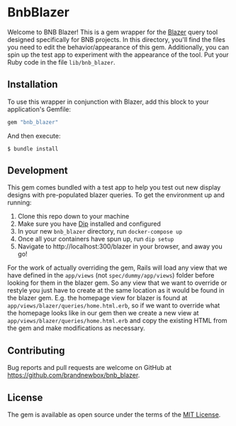 # BnbBlazer

Welcome to BNB Blazer! This is a gem wrapper for the [Blazer](https://github.com/ankane/blazer) query tool designed specifically for BNB projects. In this directory, you'll find the files you need to edit the behavior/appearance of this gem. Additionally, you can spin up the test app to experiment with the appearance of the tool. Put your Ruby code in the file `lib/bnb_blazer`.

## Installation

To use this wrapper in conjunction with Blazer, add this block to your application's Gemfile:

```ruby
gem "bnb_blazer"
```

And then execute:

    $ bundle install

## Development

This gem comes bundled with a test app to help you test out new display designs with pre-populated blazer queries. To get the environment up and running: 

1. Clone this repo down to your machine
2. Make sure you have [Dip](https://github.com/brandnewbox/bnb-dip-defaults) installed and configured
3. In your new `bnb_blazer` directory, run `docker-compose up`
4. Once all your containers have spun up, run `dip setup`
5. Navigate to http://localhost:300/blazer in your browser, and away you go!

For the work of actually overriding the gem, Rails will load any view that we have defined in the `app/views` (not `spec/dummy/app/views`) folder before looking for them in the blazer gem. So any view that we want to override or restyle you just have to create at the same location as it would be found in the blazer gem. E.g. the homepage view for blazer is found at `app/views/blazer/queries/home.html.erb`, so if we want to override what the homepage looks like in our gem then we create a new view at `app/views/blazer/queries/home.html.erb` and copy the existing HTML from the gem and make modifications as necessary.

## Contributing

Bug reports and pull requests are welcome on GitHub at https://github.com/brandnewbox/bnb_blazer.


## License

The gem is available as open source under the terms of the [MIT License](https://opensource.org/licenses/MIT).
